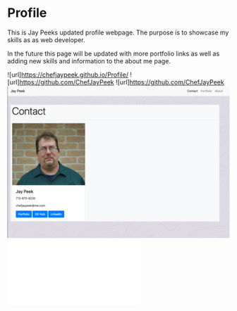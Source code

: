 # Profile
This is Jay Peeks updated profile webpage.  The purpose is to showcase my skills as as web developer.

In the future this page will be updated with more portfolio links as well as adding new skills and information to the about me page.

![url]https://chefjaypeek.github.io/Profile/
![url]https://github.com/ChefJayPeek
![url]https://github.com/ChefJayPeek
![picture](assets/ProfileScreenShot.png)
![pdf](assets/JayPeekResumeNov2020.pdf)
